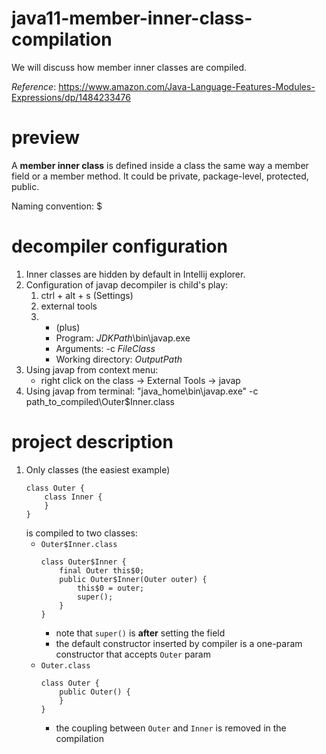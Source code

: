 # java11-member-inner-class-compilation
We will discuss how member inner classes are compiled.

_Reference_: https://www.amazon.com/Java-Language-Features-Modules-Expressions/dp/1484233476

# preview
A **member inner class** is defined inside a class the same 
way a member field or a member method. It could be private,
package-level, protected, public.

Naming convention: <outer-class-name>$<member-inner-class-name>

# decompiler configuration
1. Inner classes are hidden by default in Intellij explorer.
1. Configuration of javap decompiler is child's play:
    1. ctrl + alt + s (Settings)
    1. external tools
    1. + (plus)
        * Program: $JDKPath$\bin\javap.exe
        * Arguments: -c $FileClass$
        * Working directory: $OutputPath$
1. Using javap from context menu:
    * right click on the class -> External Tools -> javap
1. Using javap from terminal:
    "java_home\bin\javap.exe" -c path_to_compiled\Outer$Inner.class

# project description
1. Only classes (the easiest example)
    ```
    class Outer {
        class Inner {
        }
    }
    ```
    is compiled to two classes:
    * `Outer$Inner.class`
        ```
        class Outer$Inner {
            final Outer this$0;
            public Outer$Inner(Outer outer) {
                this$0 = outer;
                super();
            }
        }
        ```
        * note that `super()` is **after** setting the field
        * the default constructor inserted by compiler is
        a one-param constructor that accepts `Outer` param
    * `Outer.class`
        ```
        class Outer {
            public Outer() {
            }
        }
        ```
        * the coupling between `Outer` and `Inner` is removed 
        in the compilation